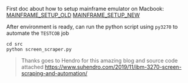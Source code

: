 First doc about how to setup mainframe emulator on Macbook:
[MAINFRAME_SETUP_OLD](./doc/MAINFRAME_SETUP_OLD.md)
[MAINFRAME_SETUP_NEW](./doc/MAINFRAME_SETUP_NEW.md)

After environment is ready, can run the python script using `py3270` to automate the `TESTCOB` job

```shell
cd src
python screen_scraper.py
```

> Thanks goes to Hendro for this amazing blog and source code
> attached https://www.suhendro.com/2019/11/ibm-3270-screen-scraping-and-automation/